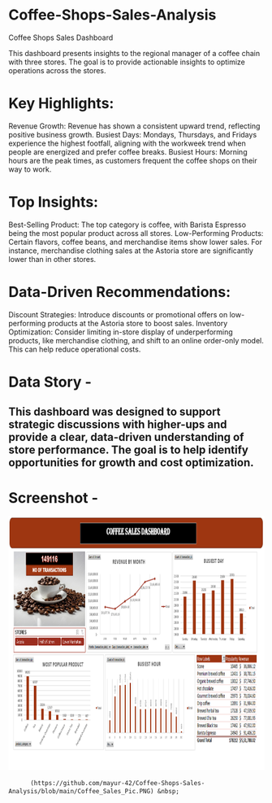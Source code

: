 # Coffee-Shops-Sales-Analysis
Coffee Shops Sales Dashboard

This dashboard presents insights to the regional manager of a coffee chain with three stores. The goal is to provide actionable insights to optimize operations across the stores.

# Key Highlights:
Revenue Growth: Revenue has shown a consistent upward trend, reflecting positive business growth.
Busiest Days: Mondays, Thursdays, and Fridays experience the highest footfall, aligning with the workweek trend when people are energized and prefer coffee breaks.
Busiest Hours: Morning hours are the peak times, as customers frequent the coffee shops on their way to work.

# Top Insights:
Best-Selling Product: The top category is coffee, with Barista Espresso being the most popular product across all stores.
Low-Performing Products: Certain flavors, coffee beans, and merchandise items show lower sales. For instance, merchandise clothing sales at the Astoria store are significantly lower than in other stores.

# Data-Driven Recommendations:
Discount Strategies: Introduce discounts or promotional offers on low-performing products at the Astoria store to boost sales.
Inventory Optimization: Consider limiting in-store display of underperforming products, like merchandise clothing, and shift to an online order-only model. This can help reduce operational costs.

# Data Story -
## This dashboard was designed to support strategic discussions with higher-ups and provide a clear, data-driven understanding of store performance. The goal is to help identify opportunities for growth and cost optimization.



# Screenshot -


<img src="https://github.com/mayur-42/Coffee-Shops-Sales-Analysis/blob/main/Coffee_Sales_Pic.PNG" alt="myql-logo" width="1000" height="500"/>

          (https://github.com/mayur-42/Coffee-Shops-Sales-Analysis/blob/main/Coffee_Sales_Pic.PNG) &nbsp;
